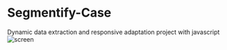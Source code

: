 # Segmentify-Case
 Dynamic data extraction and responsive adaptation project with javascript
![screen](https://user-images.githubusercontent.com/65818129/212500173-8386a269-987b-491b-afa2-8eef76975050.png)
